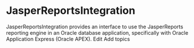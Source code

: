 # JasperReportsIntegration
JasperReportsIntegration provides an interface to use the JasperReports reporting engine in an Oracle database application, specifically with Oracle Application Express (Oracle APEX). Edit Add topics
